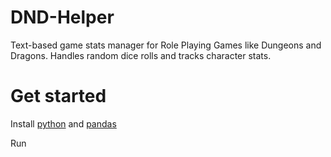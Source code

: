 # DND-Helper
Text-based game stats manager for Role Playing Games like Dungeons and Dragons. Handles random dice rolls and tracks character stats.

# Get started
Install [python](https://www.python.org/downloads/) and [pandas](https://pandas.pydata.org/)

Run <python main.py>
